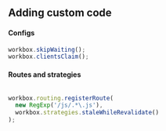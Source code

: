 
## Adding custom code

#### Configs

```js
workbox.skipWaiting();
workbox.clientsClaim();
```


#### Routes and strategies

```js

workbox.routing.registerRoute(
  new RegExp('/js/.*\.js'),
  workbox.strategies.staleWhileRevalidate()
);
```
